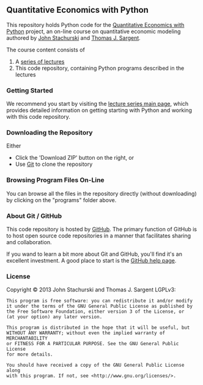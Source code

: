 
## Quantitative Economics with Python

This repository holds Python code for the [Quantitative Economics with Python](http://quant-econ.net) project,  an on-line course on quantitative economic modeling authored by [John Stachurski](http://johnstachurski.net) and [Thomas J. Sargent](https://files.nyu.edu/ts43/public/).

The course content consists of

1. A [series of lectures](http://quant-econ.net)
1. This code repository, containing Python programs described in the lectures

### Getting Started

We recommend you start by visiting the [lecture series main page](http://quant-econ.net), which provides detailed information on getting starting with Python and working with this code repository.


### Downloading the Repository

Either

* Click the 'Download ZIP' button on the right, or
* Use [Git](https://help.github.com) to clone the repository

### Browsing Program Files On-Line

You can browse all the files in the repository directly (without downloading) by clicking on the "programs" folder above.


### About Git / GitHub

This code repository is hosted by [GitHub](http://github.com).  The primary function of GitHub is to host open source code repositories in a manner that facilitates sharing and collaboration.  

If you wand to learn a bit more about Git and GitHub, you'll find it's an excellent investment. A good place to start is the [GitHub help page](https://help.github.com/).

### License

Copyright © 2013 John Stachurski and Thomas J. Sargent
LGPLv3:

    This program is free software: you can redistribute it and/or modify
    it under the terms of the GNU General Public License as published by
    the Free Software Foundation, either version 3 of the License, or
    (at your option) any later version.

    This program is distributed in the hope that it will be useful, but
    WITHOUT ANY WARRANTY; without even the implied warranty of MERCHANTABILITY
    or FITNESS FOR A PARTICULAR PURPOSE. See the GNU General Public License
    for more details.

    You should have received a copy of the GNU General Public License along
    with this program. If not, see <http://www.gnu.org/licenses/>.
